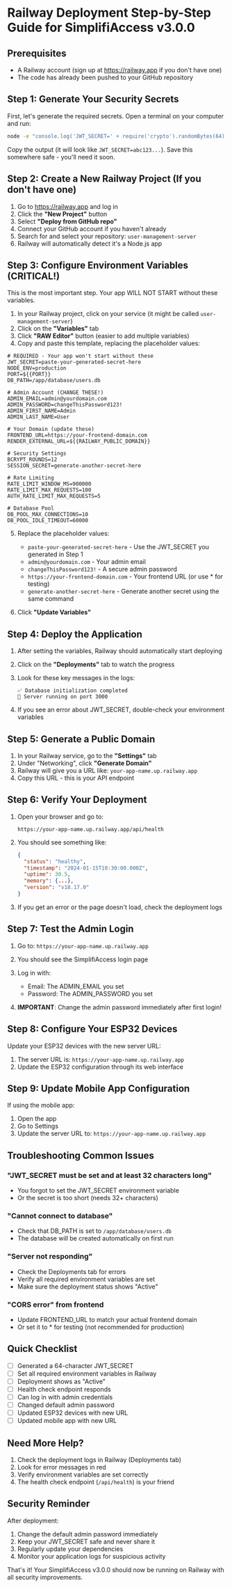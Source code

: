 # Railway Deployment Step-by-Step Guide for SimplifiAccess v3.0.0

## Prerequisites
- A Railway account (sign up at https://railway.app if you don't have one)
- The code has already been pushed to your GitHub repository

## Step 1: Generate Your Security Secrets

First, let's generate the required secrets. Open a terminal on your computer and run:

```bash
node -e "console.log('JWT_SECRET=' + require('crypto').randomBytes(64).toString('hex'))"
```

Copy the output (it will look like `JWT_SECRET=abc123...`). Save this somewhere safe - you'll need it soon.

## Step 2: Create a New Railway Project (If you don't have one)

1. Go to https://railway.app and log in
2. Click the **"New Project"** button
3. Select **"Deploy from GitHub repo"**
4. Connect your GitHub account if you haven't already
5. Search for and select your repository: `user-management-server`
6. Railway will automatically detect it's a Node.js app

## Step 3: Configure Environment Variables (CRITICAL!)

This is the most important step. Your app WILL NOT START without these variables.

1. In your Railway project, click on your service (it might be called `user-management-server`)
2. Click on the **"Variables"** tab
3. Click **"RAW Editor"** button (easier to add multiple variables)
4. Copy and paste this template, replacing the placeholder values:

```env
# REQUIRED - Your app won't start without these
JWT_SECRET=paste-your-generated-secret-here
NODE_ENV=production
PORT=${{PORT}}
DB_PATH=/app/database/users.db

# Admin Account (CHANGE THESE!)
ADMIN_EMAIL=admin@yourdomain.com
ADMIN_PASSWORD=changeThisPassword123!
ADMIN_FIRST_NAME=Admin
ADMIN_LAST_NAME=User

# Your Domain (update these)
FRONTEND_URL=https://your-frontend-domain.com
RENDER_EXTERNAL_URL=${{RAILWAY_PUBLIC_DOMAIN}}

# Security Settings
BCRYPT_ROUNDS=12
SESSION_SECRET=generate-another-secret-here

# Rate Limiting
RATE_LIMIT_WINDOW_MS=900000
RATE_LIMIT_MAX_REQUESTS=100
AUTH_RATE_LIMIT_MAX_REQUESTS=5

# Database Pool
DB_POOL_MAX_CONNECTIONS=10
DB_POOL_IDLE_TIMEOUT=60000
```

5. Replace the placeholder values:
   - `paste-your-generated-secret-here` - Use the JWT_SECRET you generated in Step 1
   - `admin@yourdomain.com` - Your admin email
   - `changeThisPassword123!` - A secure admin password
   - `https://your-frontend-domain.com` - Your frontend URL (or use * for testing)
   - `generate-another-secret-here` - Generate another secret using the same command

6. Click **"Update Variables"**

## Step 4: Deploy the Application

1. After setting the variables, Railway should automatically start deploying
2. Click on the **"Deployments"** tab to watch the progress
3. Look for these key messages in the logs:
   ```
   ✅ Database initialization completed
   🚀 Server running on port 3000
   ```

4. If you see an error about JWT_SECRET, double-check your environment variables

## Step 5: Generate a Public Domain

1. In your Railway service, go to the **"Settings"** tab
2. Under "Networking", click **"Generate Domain"**
3. Railway will give you a URL like: `your-app-name.up.railway.app`
4. Copy this URL - this is your API endpoint

## Step 6: Verify Your Deployment

1. Open your browser and go to:
   ```
   https://your-app-name.up.railway.app/api/health
   ```

2. You should see something like:
   ```json
   {
     "status": "healthy",
     "timestamp": "2024-01-15T10:30:00.000Z",
     "uptime": 30.5,
     "memory": {...},
     "version": "v18.17.0"
   }
   ```

3. If you get an error or the page doesn't load, check the deployment logs

## Step 7: Test the Admin Login

1. Go to: `https://your-app-name.up.railway.app`
2. You should see the SimplifiAccess login page
3. Log in with:
   - Email: The ADMIN_EMAIL you set
   - Password: The ADMIN_PASSWORD you set

4. **IMPORTANT**: Change the admin password immediately after first login!

## Step 8: Configure Your ESP32 Devices

Update your ESP32 devices with the new server URL:
1. The server URL is: `https://your-app-name.up.railway.app`
2. Update the ESP32 configuration through its web interface

## Step 9: Update Mobile App Configuration

If using the mobile app:
1. Open the app
2. Go to Settings
3. Update the server URL to: `https://your-app-name.up.railway.app`

## Troubleshooting Common Issues

### "JWT_SECRET must be set and at least 32 characters long"
- You forgot to set the JWT_SECRET environment variable
- Or the secret is too short (needs 32+ characters)

### "Cannot connect to database"
- Check that DB_PATH is set to `/app/database/users.db`
- The database will be created automatically on first run

### "Server not responding"
- Check the Deployments tab for errors
- Verify all required environment variables are set
- Make sure the deployment status shows "Active"

### "CORS error" from frontend
- Update FRONTEND_URL to match your actual frontend domain
- Or set it to * for testing (not recommended for production)

## Quick Checklist

- [ ] Generated a 64-character JWT_SECRET
- [ ] Set all required environment variables in Railway
- [ ] Deployment shows as "Active" 
- [ ] Health check endpoint responds
- [ ] Can log in with admin credentials
- [ ] Changed default admin password
- [ ] Updated ESP32 devices with new URL
- [ ] Updated mobile app with new URL

## Need More Help?

1. Check the deployment logs in Railway (Deployments tab)
2. Look for error messages in red
3. Verify environment variables are set correctly
4. The health check endpoint (`/api/health`) is your friend

## Security Reminder

After deployment:
1. Change the default admin password immediately
2. Keep your JWT_SECRET safe and never share it
3. Regularly update your dependencies
4. Monitor your application logs for suspicious activity

That's it! Your SimplifiAccess v3.0.0 should now be running on Railway with all security improvements.